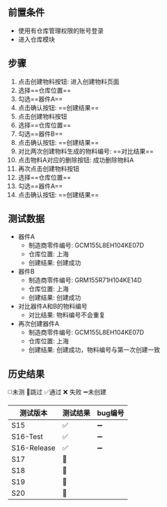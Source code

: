 
## 前置条件

- 使用有仓库管理权限的账号登录
- 进入仓库模块

## 步骤

1. 点击创建物料按钮: 进入创建物料页面
2. 选择==仓库位置== 
3. 勾选==器件A== 
4. 点击确认按钮: ==创建结果== 
5. 点击创建物料按钮
6. 选择==仓库位置== 
7. 勾选==器件B== 
8. 点击确认按钮: ==创建结果== 
9. 对比两次创建物料生成的物料编号: ==对比结果== 
10. 点击物料A对应的删除按钮: 成功删除物料A
11. 再次点击创建物料按钮
12. 选择==仓库位置== 
13. 勾选==器件A== 
14. 点击确认按钮: ==创建结果== 

## 测试数据

- 器件A
	- 制造商零件编号: GCM155L8EH104KE07D
	- 仓库位置: 上海
	- 创建结果: 创建成功
- 器件B
	- 制造商零件编号: GRM155R71H104KE14D
	- 仓库位置: 上海
	- 创建结果: 创建成功
- 对比器件A和B的物料编号
	- 对比结果: 物料编号不会重复
- 再次创建器件A
	- 制造商零件编号: GCM155L8EH104KE07D
	- 仓库位置: 上海
	- 创建结果: 创建成功，物料编号与第一次创建一致

## 历史结果
 ◻️未测    🚫跳过     ✅通过    ❌ 失败     ➖未创建
 
| 测试版本 | 测试结果 | bug编号 |
| ---- | ---- | ---- |
| S15 | ✅ | ➖ |
| S16-Test | ✅ | ➖ |
| S16-Release | ✅ | ➖ |
| S17 | 🚫 |  |
| S18 | 🚫 |  |
| S19 | 🚫 |  |
| S20 | 🚫 |  |
